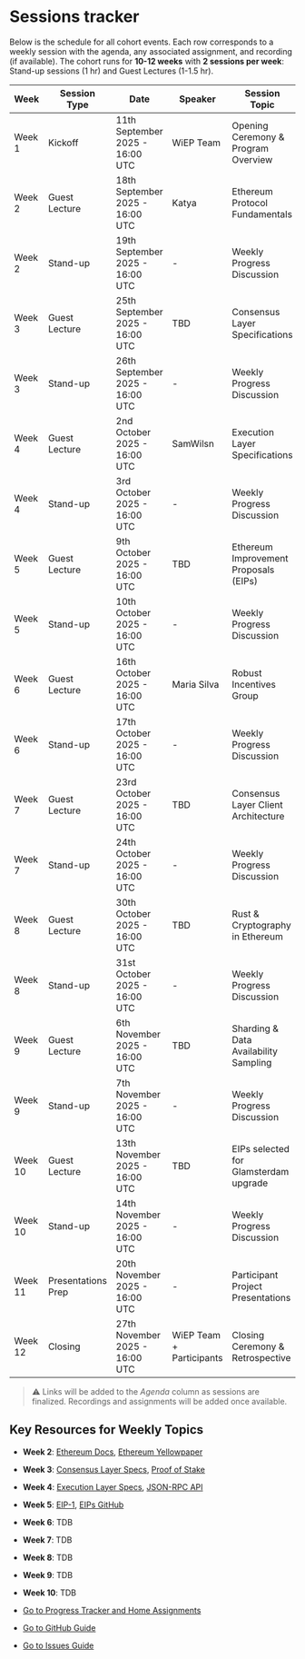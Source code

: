 # Sessions tracker

Below is the schedule for all cohort events. Each row corresponds to a weekly session with the agenda, any associated assignment, and recording (if available). The cohort runs for **10-12 weeks** with **2 sessions per week**: Stand-up sessions (1 hr) and Guest Lectures (1-1.5 hr).

| Week    | Session Type | Date | Speaker | Session Topic         | Assignment | Recording |
|---------|--------------|------------|---------------|----------------------------|------------|-----------|
| Week 1  | Kickoff      | 11th September 2025 - 16:00 UTC       |   WiEP Team   | Opening Ceremony & Program Overview | - | TBD |
| Week 2  | Guest Lecture| 18th September 2025 - 16:00 UTC        | Katya           | Ethereum Protocol Fundamentals | TBD | TBD |
| Week 2  | Stand-up     | 19th September 2025 - 16:00 UTC        | -             | Weekly Progress Discussion | - | - |
| Week 3  | Guest Lecture| 25th September 2025 - 16:00 UTC         | TBD           | Consensus Layer Specifications | TBD | TBD |
| Week 3  | Stand-up     | 26th September 2025 - 16:00 UTC        | -             |  Weekly Progress Discussion | - | - |
| Week 4  | Guest Lecture| 2nd October 2025 - 16:00 UTC         | SamWilsn | Execution Layer Specifications | TBD  | TBD |
| Week 4  | Stand-up     | 3rd October 2025 - 16:00 UTC        | -             |  Weekly Progress Discussion | - | - |
| Week 5  | Guest Lecture| 9th October 2025 - 16:00 UTC        | TBD         | Ethereum Improvement Proposals (EIPs) | TBD | TBD |
| Week 5  | Stand-up     | 10th October 2025 - 16:00 UTC        | -             |  Weekly Progress Discussion | - | - |
| Week 6  | Guest Lecture| 16th October 2025 - 16:00 UTC        | Maria Silva           | Robust Incentives Group | TBD | TBD |
| Week 6  | Stand-up     | 17th October 2025 - 16:00 UTC        | -             |  Weekly Progress Discussion | - | - |
| Week 7  | Guest Lecture| 23rd October 2025 - 16:00 UTC        | TBD | Consensus Layer Client Architecture | TBD | TBD |
| Week 7  | Stand-up     | 24th October 2025 - 16:00 UTC        | -             |  Weekly Progress Discussion | - | - |
| Week 8  | Guest Lecture| 30th October 2025 - 16:00 UTC        | TBD           | Rust & Cryptography in Ethereum | TBD | TBD |
| Week 8  | Stand-up     | 31st October 2025 - 16:00 UTC        | -             |  Weekly Progress Discussion | - | - |
| Week 9  | Guest Lecture| 6th November 2025 - 16:00 UTC        | TBD | Sharding & Data Availability Sampling | TBD | TBD |
| Week 9  | Stand-up     | 7th November 2025 - 16:00 UTC        | -             |  Weekly Progress Discussion | - | - |
| Week 10 | Guest Lecture| 13th November 2025 - 16:00 UTC        | TBD | EIPs selected for Glamsterdam upgrade | TBD | TBD |
| Week 10 | Stand-up     | 14th November 2025 - 16:00 UTC        | -             |  Weekly Progress Discussion | - | - |
| Week 11 | Presentations Prep| 20th November 2025 - 16:00 UTC        | -  | Participant Project Presentations | TBD | - |
| Week 12 | Closing      | 27th November 2025 - 16:00 UTC        | WiEP Team + Participants     | Closing Ceremony & Retrospective | TBD | TBD |

> &#x26A0; Links will be added to the *Agenda* column as sessions are finalized. Recordings and assignments will be added once available.

## Key Resources for Weekly Topics

- **Week 2**: [Ethereum Docs](https://ethereum.org/en/developers/docs/), [Ethereum Yellowpaper](https://ethereum.github.io/yellowpaper/paper.pdf)
- **Week 3**: [Consensus Layer Specs](https://github.com/ethereum/consensus-specs), [Proof of Stake](https://ethereum.org/en/developers/docs/consensus-mechanisms/pos/)
- **Week 4**: [Execution Layer Specs](https://github.com/ethereum/execution-specs), [JSON-RPC API](https://ethereum.org/en/developers/docs/apis/json-rpc/)
- **Week 5**: [EIP-1](https://eips.ethereum.org/EIPS/eip-1), [EIPs GitHub](https://github.com/ethereum/EIPs)
- **Week 6**: TDB
- **Week 7**: TDB
- **Week 8**: TDB
- **Week 9**: TDB
- **Week 10**: TDB

- [Go to Progress Tracker and Home Assignments](./2-progress-tracker.md)
- [Go to GitHub Guide](./3-github-guide.md)
- [Go to Issues Guide](./4-issues-guide.md)
